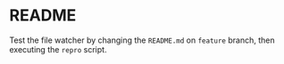 # README

Test the file watcher by changing the `README.md` on `feature` branch, then
executing the `repro` script.

